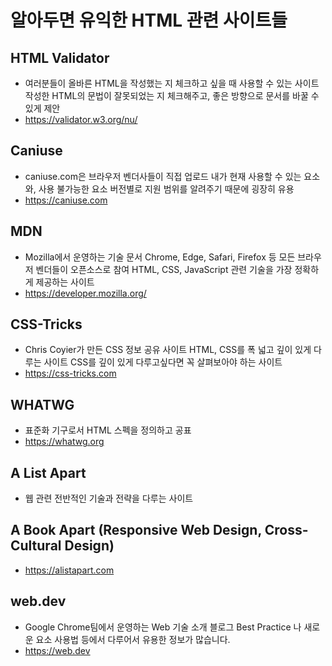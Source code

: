 # 알아두면 유익한 HTML 관련 사이트들


## HTML Validator
- 여러분들이 올바른 HTML을 작성했는 지 체크하고 싶을 때 사용할 수 있는 사이트
작성한 HTML의 문법이 잘못되었는 지 체크해주고, 좋은 방향으로 문서를 바꿀 수 있게 제안
- https://validator.w3.org/nu/


## Caniuse
- caniuse.com은 브라우저 벤더사들이 직접 업로드
내가 현재 사용할 수 있는 요소와, 사용 불가능한 요소
버전별로 지원 범위를 알려주기 때문에 굉장히 유용
- https://caniuse.com


## MDN
- Mozilla에서 운영하는 기술 문서
Chrome, Edge, Safari, Firefox 등 모든 브라우저 벤더들이 오픈소스로 참여
HTML, CSS, JavaScript 관련 기술을 가장 정확하게 제공하는 사이트
- https://developer.mozilla.org/

## CSS-Tricks
- Chris Coyier가 만든 CSS 정보 공유 사이트
HTML, CSS를 폭 넓고 깊이 있게 다루는 사이트
CSS를 깊이 있게 다루고싶다면 꼭 살펴보아야 하는 사이트
- https://css-tricks.com

## WHATWG
- 표준화 기구로서 HTML 스펙을 정의하고 공표
- https://whatwg.org

## A List Apart
- 웹 관련 전반적인 기술과 전략을 다루는 사이트

## A Book Apart (Responsive Web Design, Cross-Cultural Design)
- https://alistapart.com

## web.dev
- Google Chrome팀에서 운영하는 Web 기술 소개 블로그
Best Practice 나 새로운 요소 사용법 등에서 다루어서 유용한 정보가 많습니다.
- https://web.dev